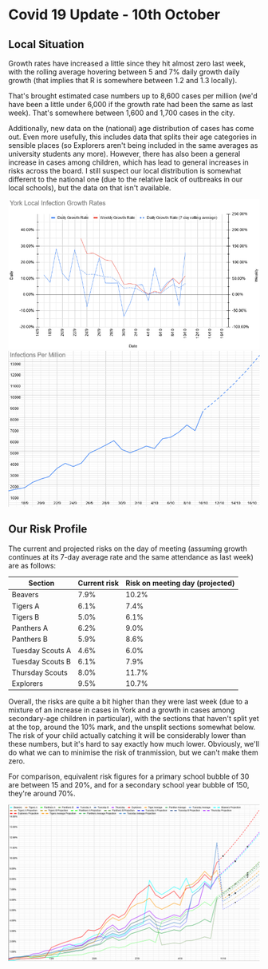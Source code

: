 # Covid 19 Update - 10th October

## Local Situation

Growth rates have increased a little since they hit almost zero last week, with the rolling average hovering between 5 and 7% daily growth daily growth (that implies that R is somewhere between 1.2 and 1.3 locally).

That's brought estimated case numbers up to 8,600 cases per million (we'd have been a little under 6,000 if the growth rate had been the same as last week). That's somewhere between 1,600 and 1,700 cases in the city. 

Additionally, new data on the (national) age distribution of cases has come out. Even more usefully, this includes data that splits their age categories in sensible places (so Explorers aren't being included in the same averages as university students any more). However, there has also been a general increase in cases among children, which has lead to general increases in risks across the board. I still suspect our local distribution is somewhat different to the national one (due to the relative lack of outbreaks in our local schools), but the data on that isn't available. 

![Graph of infections](g71.png)
![Graph of infection growth rates](g72.png)

## Our Risk Profile

The current and projected risks on the day of meeting (assuming growth continues at its 7-day average rate and the same attendance as last week) are as follows: 

| Section  | Current risk | Risk on meeting day (projected) |
| ---      | --- | --- | 
| Beavers  | 7.9% | 10.2% |
| Tigers A | 6.1% | 7.4% |
| Tigers B | 5.0% | 6.1% |
| Panthers A | 6.2% | 9.0% |
| Panthers B | 5.9% | 8.6% |
| Tuesday Scouts A | 4.6% | 6.0% |
| Tuesday Scouts B | 6.1% | 7.9% |
| Thursday Scouts | 8.0% | 11.7% |
| Explorers | 9.5% | 10.7% |

Overall, the risks are quite a bit higher than they were last week (due to a mixture of an increase in cases in York and a growth in cases among secondary-age children in particular), with the sections that haven't split yet at the top, around the 10% mark, and the unsplit sections somewhat below. The risk of your child actually catching it will be considerably lower than these numbers, but it's hard to say exactly how much lower. Obviously, we'll do what we can to minimise the risk of tranmission, but we can't make them zero. 

For comparison, equivalent risk figures for a primary school bubble of 30 are between 15 and 20%, and for a secondary school year bubble of 150, they're around 70%. 


![Risk graph](g73.png)

